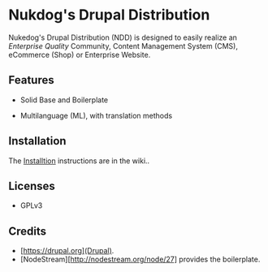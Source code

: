 Nukdog's Drupal Distribution
============================

Nukedog's Drupal Distribution (NDD) is designed to easily realize an _Enterprise Quality_
Community, Content Management System (CMS), eCommerce (Shop) or Enterprise Website.


Features
------------

 - Solid Base and Boilerplate
  
 - Multilanguage (ML), with translation methods
 
 

Installation
------------

The [Installtion](Installion) instructions are in the wiki..


Licenses
-------

* GPLv3


Credits
-------

- [https://drupal.org](Drupal).
- [NodeStream][http://nodestream.org/node/27] provides the boilerplate.
